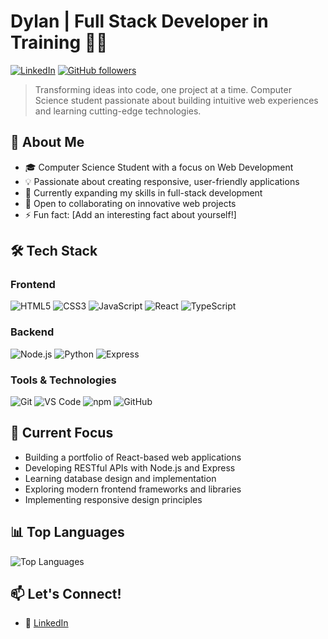# Dylan | Full Stack Developer in Training 👨‍💻

[![LinkedIn](https://img.shields.io/badge/LinkedIn-0077B5?style=flat&logo=linkedin&logoColor=white)](https://www.linkedin.com/in/dylan-pithia-b62437313)
[![GitHub followers](https://img.shields.io/github/followers/dpithia?label=Follow&style=social)](https://github.com/dpithia)

> Transforming ideas into code, one project at a time. Computer Science student passionate about building intuitive web experiences and learning cutting-edge technologies.

## 🚀 About Me

- 🎓 Computer Science Student with a focus on Web Development
- 💡 Passionate about creating responsive, user-friendly applications
- 🌱 Currently expanding my skills in full-stack development
- 👥 Open to collaborating on innovative web projects
- ⚡ Fun fact: [Add an interesting fact about yourself!]

## 🛠️ Tech Stack

### Frontend
![HTML5](https://img.shields.io/badge/-HTML5-E34F26?style=flat&logo=html5&logoColor=white)
![CSS3](https://img.shields.io/badge/-CSS3-1572B6?style=flat&logo=css3)
![JavaScript](https://img.shields.io/badge/-JavaScript-F7DF1E?style=flat&logo=javascript&logoColor=black)
![React](https://img.shields.io/badge/-React-61DAFB?style=flat&logo=react&logoColor=black)
![TypeScript](https://img.shields.io/badge/-TypeScript-3178C6?style=flat&logo=typescript&logoColor=white)

### Backend
![Node.js](https://img.shields.io/badge/-Node.js-339933?style=flat&logo=node.js&logoColor=white)
![Python](https://img.shields.io/badge/-Python-3776AB?style=flat&logo=python&logoColor=white)
![Express](https://img.shields.io/badge/-Express-000000?style=flat&logo=express&logoColor=white)

### Tools & Technologies
![Git](https://img.shields.io/badge/-Git-F05032?style=flat&logo=git&logoColor=white)
![VS Code](https://img.shields.io/badge/-VS%20Code-007ACC?style=flat&logo=visual-studio-code)
![npm](https://img.shields.io/badge/-npm-CB3837?style=flat&logo=npm)
![GitHub](https://img.shields.io/badge/-GitHub-181717?style=flat&logo=github)

## 🎯 Current Focus

- Building a portfolio of React-based web applications
- Developing RESTful APIs with Node.js and Express
- Learning database design and implementation
- Exploring modern frontend frameworks and libraries
- Implementing responsive design principles

## 📊 Top Languages

![Top Languages](https://github-readme-stats.vercel.app/api/top-langs/?username=dpithia&layout=compact&theme=dracula)

## 📫 Let's Connect!

- 💼 [LinkedIn](https://www.linkedin.com/in/dylan-pithia-b62437313)

